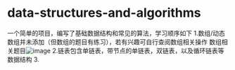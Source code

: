 # data-structures-and-algorithms
一个简单的项目，编写了基础数据结构和常见的算法，学习顺序如下
1.数组/动态数组并未添加（但数组的题目有练习），若有兴趣可自行查阅数组相关操作
	数组相关题目![image](https://github.com/xiaowei002/data-structures-and-algorithms/assets/83004259/acb9fa35-994f-40b7-a257-70bcb45bd701)
2.链表包含单链表，带节点的单链表，双链表，以及循环链表等数据结构
3.

